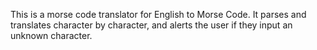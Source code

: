 This is a morse code translator for English to Morse Code. It parses and translates character by character, and alerts the user if they input an unknown character.
